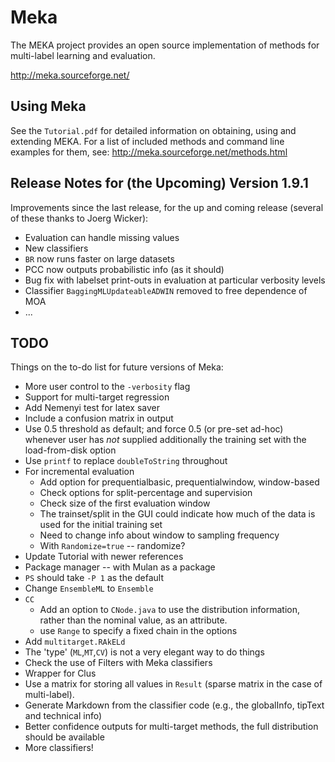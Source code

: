 # Meka

The MEKA project provides an open source implementation of methods for multi-label learning and evaluation.

http://meka.sourceforge.net/

## Using Meka

See the `Tutorial.pdf` for detailed information on obtaining, using and extending MEKA.
For a list of included methods and command line examples for them, 
	see: http://meka.sourceforge.net/methods.html


## Release Notes for (the Upcoming) Version 1.9.1

Improvements since the last release, for the up and coming release (several of these thanks to Joerg Wicker):

* Evaluation can handle missing values
* New classifiers
* `BR` now runs faster on large datasets
* PCC now outputs probabilistic info (as it should)
* Bug fix with labelset print-outs in evaluation at particular verbosity levels
* Classifier `BaggingMLUpdateableADWIN` removed to free dependence of MOA
* ...

## TODO

Things on the to-do list for future versions of Meka:

* More user control to the `-verbosity` flag
* Support for multi-target regression
* Add Nemenyi test for latex saver
* Include a confusion matrix in output
* Use 0.5 threshold as default; and force 0.5 (or pre-set ad-hoc) whenever user has *not* supplied additionally the training set with the load-from-disk option
* Use `printf` to replace `doubleToString` throughout
* For incremental evaluation
	* Add option for prequentialbasic, prequentialwindow, window-based
	* Check options for split-percentage and supervision
	* Check size of the first evaluation window 
	* The trainset/split in the GUI could indicate how much of the data is used for the initial training set
	* Need to change info about window to sampling frequency
	* With `Randomize=true` -- randomize?
* Update Tutorial with newer references
* Package manager -- with Mulan as a package
* `PS` should take `-P 1` as the default
* Change `EnsembleML` to `Ensemble`
* `CC`
	* Add an option to `CNode.java` to use the distribution information, rather than the nominal value, as an attribute.
	* use `Range` to specify a fixed chain in the options
* Add `multitarget.RAkELd`
* The 'type' (`ML`,`MT`,`CV`) is not a very elegant way to do things
* Check the use of Filters with Meka classifiers
* Wrapper for Clus
* Use a matrix for storing all values in `Result` (sparse matrix in the case of multi-label).
* Generate Markdown from the classifier code (e.g., the globalInfo, tipText and technical info)
* Better confidence outputs for multi-target methods, the full distribution should be available
* More classifiers!

